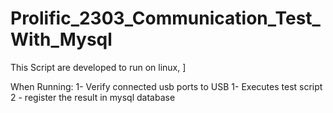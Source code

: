 # Prolific_2303_Communication_Test_With_Mysql
This Script are developed to run on linux, ]

When Running: 
1- Verify connected usb ports to USB 
1- Executes test script 
2 - register the result in mysql database 
